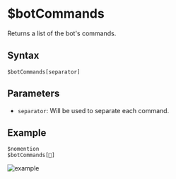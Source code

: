 # $botCommands
Returns a list of the bot's commands.

## Syntax
```
$botCommands[separator]
```

## Parameters
- `separator`: Will be used to separate each command.

## Example
```
$nomention
$botCommands[🔹]
```
![example](https://user-images.githubusercontent.com/42785890/151721897-fec286af-63ad-4ad4-8fea-a9779741455b.png)
